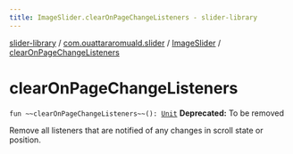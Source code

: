 ```yaml
---
title: ImageSlider.clearOnPageChangeListeners - slider-library
---
```


[slider-library](../../index.html) / [com.ouattararomuald.slider](../index.html) / [ImageSlider](index.html) / [clearOnPageChangeListeners](./clear-on-page-change-listeners.html)

# clearOnPageChangeListeners

`fun ~~clearOnPageChangeListeners~~(): `[`Unit`](https://kotlinlang.org/api/latest/jvm/stdlib/kotlin/-unit/index.html)
**Deprecated:** To be removed

Remove all listeners that are notified of any changes in scroll state or position.

